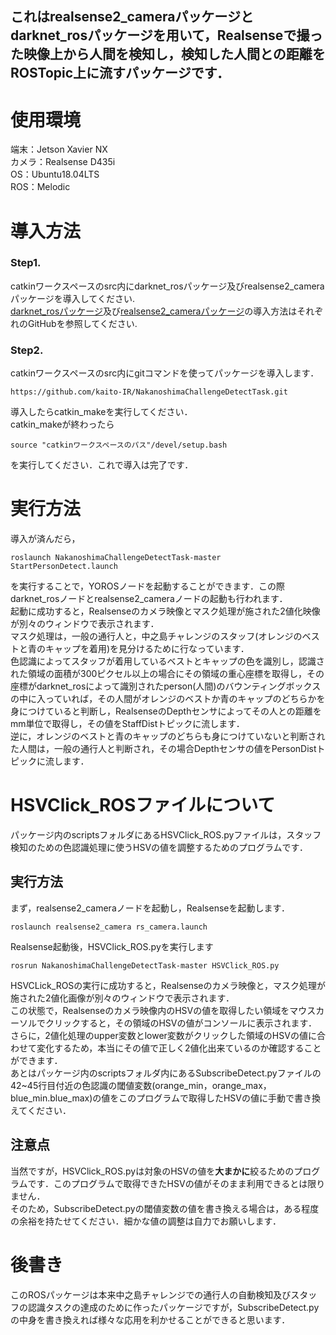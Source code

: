 ## これはrealsense2_cameraパッケージとdarknet_rosパッケージを用いて，Realsenseで撮った映像上から人間を検知し，検知した人間との距離をROSTopic上に流すパッケージです．  
# 使用環境  
端末：Jetson Xavier NX  
カメラ：Realsense D435i  
OS：Ubuntu18.04LTS  
ROS：Melodic　　
# 導入方法
### Step1.
catkinワークスペースのsrc内にdarknet_rosパッケージ及びrealsense2_cameraパッケージを導入してください.  
[darknet_rosパッケージ](https://github.com/leggedrobotics/darknet_ros)及び[realsense2_cameraパッケージ](https://github.com/IntelRealSense/realsense-ros)の導入方法はそれぞれのGitHubを参照してください.  
### Step2.
catkinワークスペースのsrc内にgitコマンドを使ってパッケージを導入します．

	https://github.com/kaito-IR/NakanoshimaChallengeDetectTask.git
導入したらcatkin_makeを実行してください．  
catkin_makeが終わったら

	source "catkinワークスペースのパス"/devel/setup.bash
を実行してください．これで導入は完了です．
# 実行方法
導入が済んだら，

	roslaunch NakanoshimaChallengeDetectTask-master StartPersonDetect.launch 
を実行することで，YOROSノードを起動することができます．この際darknet_rosノードとrealsense2_cameraノードの起動も行われます．  
起動に成功すると，Realsenseのカメラ映像とマスク処理が施された2値化映像が別々のウィンドウで表示されます．  
マスク処理は，一般の通行人と，中之島チャレンジのスタッフ(オレンジのベストと青のキャップを着用)を見分けるために行なっています．  
色認識によってスタッフが着用しているベストとキャップの色を識別し，認識された領域の面積が300ピクセル以上の場合にその領域の重心座標を取得し，その座標がdarknet_rosによって識別されたperson(人間)のバウンティングボックスの中に入っていれば，その人間がオレンジのベストか青のキャップのどちらかを身につけていると判断し，RealsenseのDepthセンサによってその人との距離をmm単位で取得し，その値をStaffDistトピックに流します．  
逆に，オレンジのベストと青のキャップのどちらも身につけていないと判断された人間は，一般の通行人と判断され，その場合Depthセンサの値をPersonDistトピックに流します．
# HSVClick_ROSファイルについて
パッケージ内のscriptsフォルダにあるHSVClick_ROS.pyファイルは，スタッフ検知のための色認識処理に使うHSVの値を調整するためのプログラムです．  
## 実行方法
まず，realsense2_cameraノードを起動し，Realsenseを起動します．

	roslaunch realsense2_camera rs_camera.launch
Realsense起動後，HSVClick_ROS.pyを実行します

	rosrun NakanoshimaChallengeDetectTask-master HSVClick_ROS.py 
HSVCLick_ROSの実行に成功すると，Realsenseのカメラ映像と，マスク処理が施された2値化画像が別々のウィンドウで表示されます．  
この状態で，Realsenseのカメラ映像内のHSVの値を取得したい領域をマウスカーソルでクリックすると，その領域のHSVの値がコンソールに表示されます．  
さらに，2値化処理のupper変数とlower変数がクリックした領域のHSVの値に合わせて変化するため，本当にその値で正しく2値化出来ているのか確認することができます．  
あとはパッケージ内のscriptsフォルダ内にあるSubscribeDetect.pyファイルの42~45行目付近の色認識の閾値変数(orange_min，orange_max，blue_min.blue_max)の値をこのプログラムで取得したHSVの値に手動で書き換えてください．
## 注意点
当然ですが，HSVClick_ROS.pyは対象のHSVの値を**大まかに**絞るためのプログラムです．このプログラムで取得できたHSVの値がそのまま利用できるとは限りません．  
そのため，SubscribeDetect.pyの閾値変数の値を書き換える場合は，ある程度の余裕を持たせてください．細かな値の調整は自力でお願いします．
# 後書き
このROSパッケージは本来中之島チャレンジでの通行人の自動検知及びスタッフの認識タスクの達成のために作ったパッケージですが，SubscribeDetect.pyの中身を書き換えれば様々な応用を利かせることができると思います．
